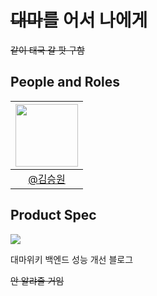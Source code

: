 # <s>대마</s>를 어서 나에게

<s>같이 태국 갈 팟 구함</s>


## People and Roles
| [<img src="https://avatars.githubusercontent.com/u/107746917?s=460&v=4" width="100">](https://github.com/ori0o0p)|
| :-: |
| <a href="https://github.com/ori0o0p">@김승원</a> |

## Product Spec
<img src="https://github.com/daemawiki/daemawiki_back/assets/107746917/bdfb06d5-2953-40e5-bd65-9efab7a77713">

대마위키 백엔드 성능 개선 블로그

<s>안 알랴줄 거임</s>
